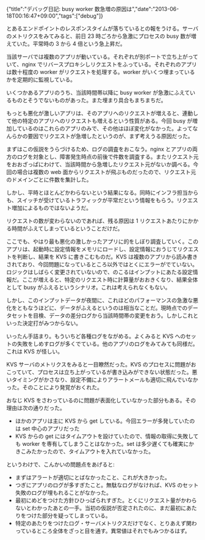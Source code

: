 {"title":"デバッグ日記: busy worker 数急増の原因は","date":"2013-06-18T00:16:47+09:00","tags":["debug"]}

とあるエンドポイントのレスポンスタイムが落ちているとの報をうける。サーバのメトリクスをみてみると、前日 23 時ごろから急激にプロセスの busy 数が増えていた。平常時の 3 から 4 倍という急上昇だ。

当該サーバでは複数のアプリが動いている。それぞれが別ポートで立ち上がっていて、nginx でリバースプロキシしリクエストをふっている。それぞれのアプリは数十程度の worker がリクエストを処理する。worker がいくつ埋まっているかを定期的に監視している。

いくつかあるアプリのうち、当該時間帯以降に busy worker が急激にふえているものとそうでないものがあった。また埋まり具合もまちまちだ。

もっとも悪化が激しいアプリは、そのアプリへのリクエストが増えると、連動して他の特定のアプリへのリクエストも増えるという性質がある。今回 busy が増加しているのはこれらのアプリのみで、その他はほぼ変化がなかった。よってなんらかの要因でリクエストが急増したというのが、まず考えうる原因だった。

まずはこの仮説をうらづけるため、ログの調査をおこなう。nginx とアプリの両方のログを対象とし、障害発生時点の前後で件数を調査する。またリクエスト元をおおざっぱにわけて、当該時間から急増したリクエスト元がないか調べる。今回の場合は複数の web 面からリクエストが飛ぶものだったので、リクエスト元のドメインごとに件数を集計した。

しかし、平時とほとんどかわらないという結果になる。同時にインフラ担当からも、スイッチが受けているトラフィックが平常だという情報をもらう。リクエスト増加によるものではないようだ。

リクエストの数が変わらないのであれば、残る原因は 1 リクエストあたりにかかる時間がふえてしまっているということだけだ。

ここでも、やはり最も悪化の激しかったアプリに的をしぼり調査していく。このアプリは、起動時に設定情報をメモリにロードし、設定情報におうじてリクエストを判断し、結果を KVS に書きこむものだ。KVS は複数のアプリから読み書きされており、今回問題になっているところ以外ではとくにエラーがでていない。ロジックはしばらく変更されていないので、のこるはインプットにあたる設定情報だ。ここが増えると、特定のリクエスト時に計算量がおおきくなり、結果全体として busy がふえるというシナリオ。これは考えられなくもない。

しかし、このインプットデータが夜間に、これほどのパフォーマンスの急激な悪化をともなうほどに、データがふえるというのは相当なことだ。現時点でのデータセットを目検、データの差分ログから当該時間帯の変更をおう。しかしこれといった決定打がみつからない。

いったん手詰まり。もういちど各種ログをながめる。よくみると KVS へのセットの失敗をしめすログが多くでている。他のアプリのログをみてみても同様だ。これは KVS が怪しい。

KVS サーバのメトリクスをみると一目瞭然だった。KVS のプロセスに問題がおこっていて、プロセスは立ち上がっているが書き込みができない状態だった。悪いタイミングがかさなり、設定不備によりアラートメールも適切に飛んでいなかった。そのことにより発覚がおくれた。

おなじ KVS をさわっているのに問題が表面化していなかった部分もある。その理由は次の通りだった。

- ほかのアプリは主に KVS から get している。今回エラーが多発していたのは set 中心のアプリだった
- KVS からの get にはタイムアウトを設けていたので、情報の取得に失敗しても worker を専有してしまうことはなかった。set は多少遅くても確実にかきこみたかったので、タイムアウトを入れていなかった。

というわけで、こんかいの問題点をあげると:

- まずはアラートが適切にとばなかったこと、これが大きかった。
- つぎにアプリのログが多すぎたこと。無駄なログがなければ、KVS のセット失敗のログが埋もれることがなかった。
- 最初にめどをつけた方針ひひっぱられすぎた。とくにリクエスト量がかわらないとわかったあとの一手。当初の仮説が否定されたのに、まだ最初にあたりをつけた部分を疑ってしまっている。
- 特定のあたりをつけたログ・サーバメトリクスだけでなく、とりあえず関わっているところ全体をざっと目を通す。異常値はそれでもみつかるはず。
